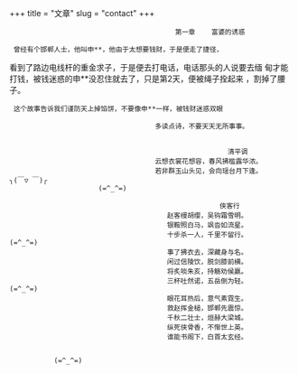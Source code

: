 +++
title = "文章"
slug = "contact"
+++

                                             第一章    富婆的诱惑
  
     曾经有个邯郸人士，他叫申**，他由于太想要钱财，于是便走了捷径，
 看到了路边电线杆的重金求子，于是便去打电话，电话那头的人说要去缅
 甸才能打钱，被钱迷惑的申**没忍住就去了，只是第2天，便被绳子拴起来
 ，割掉了腰子。







     这个故事告诉我们谨防天上掉馅饼，不要像申**一样，被钱财迷惑双眼                    

                                        多读点诗，不要天天无所事事。


                                                          清平调
                                        云想衣裳花想容，春风拂槛露华浓。           	
                                        若非群玉山头见，会向瑶台月下逢。            ╮(￣▽ ￣)╭	
                          (=^_^=)
                                                   
                                                        侠客行
                                           赵客缦胡缨，吴钩霜雪明。
                                           银鞍照白马，飒沓如流星。
                                           十步杀一人，千里不留行。                 (=^_^=)
                                           事了拂衣去，深藏身与名。
                                           闲过信陵饮，脱剑膝前横。
                                           将炙啖朱亥，持觞劝侯嬴。                                                             
                                           三杯吐然诺，五岳倒为轻。          (=^_^=)
                                           眼花耳热后，意气素霓生。
                                           救赵挥金槌，邯郸先震惊。
                                           千秋二壮士，烜赫大梁城。
                                           纵死侠骨香，不惭世上英。
                                           谁能书阁下，白首太玄经。


               (=^_^=)